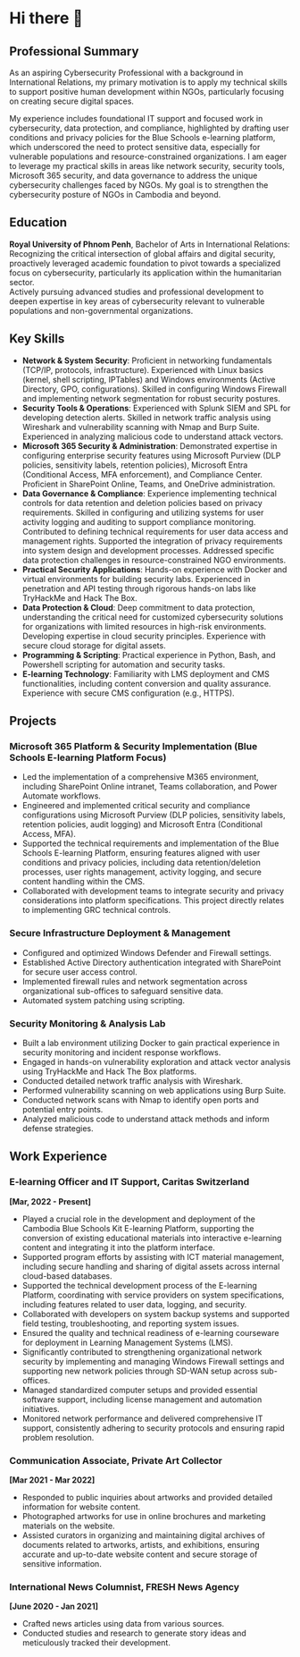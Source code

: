 # Hi there 👋

## Professional Summary
As an aspiring Cybersecurity Professional with a background in International Relations, my primary motivation is to apply my technical skills to support positive human development within NGOs, particularly focusing on creating secure digital spaces.

My experience includes foundational IT support and focused work in cybersecurity, data protection, and compliance, highlighted by drafting user conditions and privacy policies for the Blue Schools e-learning platform, which underscored the need to protect sensitive data, especially for vulnerable populations and resource-constrained organizations. I am eager to leverage my practical skills in areas like network security, security tools, Microsoft 365 security, and data governance to address the unique cybersecurity challenges faced by NGOs. My goal is to strengthen the cybersecurity posture of NGOs in Cambodia and beyond.

## Education
**Royal University of Phnom Penh**, Bachelor of Arts in International Relations:  
Recognizing the critical intersection of global affairs and digital security, proactively leveraged academic foundation to pivot towards a specialized focus on cybersecurity, particularly its application within the humanitarian sector.  
Actively pursuing advanced studies and professional development to deepen expertise in key areas of cybersecurity relevant to vulnerable populations and non-governmental organizations.

## Key Skills
- **Network & System Security**: Proficient in networking fundamentals (TCP/IP, protocols, infrastructure). Experienced with Linux basics (kernel, shell scripting, IPTables) and Windows environments (Active Directory, GPO, configurations). Skilled in configuring Windows Firewall and implementing network segmentation for robust security postures.
- **Security Tools & Operations**: Experienced with Splunk SIEM and SPL for developing detection alerts. Skilled in network traffic analysis using Wireshark and vulnerability scanning with Nmap and Burp Suite. Experienced in analyzing malicious code to understand attack vectors.
- **Microsoft 365 Security & Administration**: Demonstrated expertise in configuring enterprise security features using Microsoft Purview (DLP policies, sensitivity labels, retention policies), Microsoft Entra (Conditional Access, MFA enforcement), and Compliance Center. Proficient in SharePoint Online, Teams, and OneDrive administration.
- **Data Governance & Compliance**: Experience implementing technical controls for data retention and deletion policies based on privacy requirements. Skilled in configuring and utilizing systems for user activity logging and auditing to support compliance monitoring. Contributed to defining technical requirements for user data access and management rights. Supported the integration of privacy requirements into system design and development processes. Addressed specific data protection challenges in resource-constrained NGO environments.
- **Practical Security Applications**: Hands-on experience with Docker and virtual environments for building security labs. Experienced in penetration and API testing through rigorous hands-on labs like TryHackMe and Hack The Box.
- **Data Protection & Cloud**: Deep commitment to data protection, understanding the critical need for customized cybersecurity solutions for organizations with limited resources in high-risk environments. Developing expertise in cloud security principles. Experience with secure cloud storage for digital assets.
- **Programming & Scripting**: Practical experience in Python, Bash, and Powershell scripting for automation and security tasks.
- **E-learning Technology**: Familiarity with LMS deployment and CMS functionalities, including content conversion and quality assurance. Experience with secure CMS configuration (e.g., HTTPS).

## Projects
### Microsoft 365 Platform & Security Implementation (Blue Schools E-learning Platform Focus)
- Led the implementation of a comprehensive M365 environment, including SharePoint Online intranet, Teams collaboration, and Power Automate workflows.
- Engineered and implemented critical security and compliance configurations using Microsoft Purview (DLP policies, sensitivity labels, retention policies, audit logging) and Microsoft Entra (Conditional Access, MFA).
- Supported the technical requirements and implementation of the Blue Schools E-learning Platform, ensuring features aligned with user conditions and privacy policies, including data retention/deletion processes, user rights management, activity logging, and secure content handling within the CMS.
- Collaborated with development teams to integrate security and privacy considerations into platform specifications. This project directly relates to implementing GRC technical controls.

### Secure Infrastructure Deployment & Management
- Configured and optimized Windows Defender and Firewall settings.
- Established Active Directory authentication integrated with SharePoint for secure user access control.
- Implemented firewall rules and network segmentation across organizational sub-offices to safeguard sensitive data.
- Automated system patching using scripting.

### Security Monitoring & Analysis Lab
- Built a lab environment utilizing Docker to gain practical experience in security monitoring and incident response workflows.
- Engaged in hands-on vulnerability exploration and attack vector analysis using TryHackMe and Hack The Box platforms.
- Conducted detailed network traffic analysis with Wireshark.
- Performed vulnerability scanning on web applications using Burp Suite.
- Conducted network scans with Nmap to identify open ports and potential entry points.
- Analyzed malicious code to understand attack methods and inform defense strategies.

## Work Experience
### E-learning Officer and IT Support, Caritas Switzerland  
**[Mar, 2022 - Present]**
- Played a crucial role in the development and deployment of the Cambodia Blue Schools Kit E-learning Platform, supporting the conversion of existing educational materials into interactive e-learning content and integrating it into the platform interface.
- Supported program efforts by assisting with ICT material management, including secure handling and sharing of digital assets across internal cloud-based databases.
- Supported the technical development process of the E-learning Platform, coordinating with service providers on system specifications, including features related to user data, logging, and security.
- Collaborated with developers on system backup systems and supported field testing, troubleshooting, and reporting system issues.
- Ensured the quality and technical readiness of e-learning courseware for deployment in Learning Management Systems (LMS).
- Significantly contributed to strengthening organizational network security by implementing and managing Windows Firewall settings and supporting new network policies through SD-WAN setup across sub-offices.
- Managed standardized computer setups and provided essential software support, including license management and automation initiatives.
- Monitored network performance and delivered comprehensive IT support, consistently adhering to security protocols and ensuring rapid problem resolution.

### Communication Associate, Private Art Collector  
**[Mar 2021 - Mar 2022]**
- Responded to public inquiries about artworks and provided detailed information for website content.
- Photographed artworks for use in online brochures and marketing materials on the website.
- Assisted curators in organizing and maintaining digital archives of documents related to artworks, artists, and exhibitions, ensuring accurate and up-to-date website content and secure storage of sensitive information.

### International News Columnist, FRESH News Agency  
**[June 2020 - Jan 2021]**
- Crafted news articles using data from various sources.
- Conducted studies and research to generate story ideas and meticulously tracked their development.